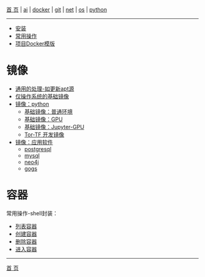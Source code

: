 [首 页](https://patrickj-fd.github.io/index) | [ai](https://patrickj-fd.github.io/mdfiles/ai/index) | [docker](https://patrickj-fd.github.io/mdfiles/docker/index) | [git](https://patrickj-fd.github.io/mdfiles/git/index) | [net](https://patrickj-fd.github.io/mdfiles/net/index) | [os](https://patrickj-fd.github.io/mdfiles/os/index) | [python](https://patrickj-fd.github.io/mdfiles/python/index)

---

- [安装](install)
- [常用操作](usage)
- [项目Docker模版](templateShell/index)

# 镜像
- [通用的处理-如更新apt源](apps/common)
- [仅操作系统的基础镜像](apps/only-os-ssh)
- [镜像：python]()
  * [基础镜像：普通环境](apps/py-base)
  * [基础镜像：GPU](apps/py-base-gpu)
  * [基础镜像：Jupyter-GPU](apps/py-jupyter-gpu)
  * [Tor-TF 开发镜像](apps/py-tor-tf-jupyter-gpu)
- [镜像：应用软件]()
  * [postgresql](apps/postgresql)
  * [mysql](apps/mysql)
  * [neo4j](apps/neo4j)
  * [gogs](apps/gogs)

# 容器
常用操作-shell封装：  
- [列表容器](shell/ls-car)
- [创建容器](shell/create-car)
- [删除容器](shell/delete-car)
- [进入容器](shell/enter-container)

---

[首 页](https://patrickj-fd.github.io)
